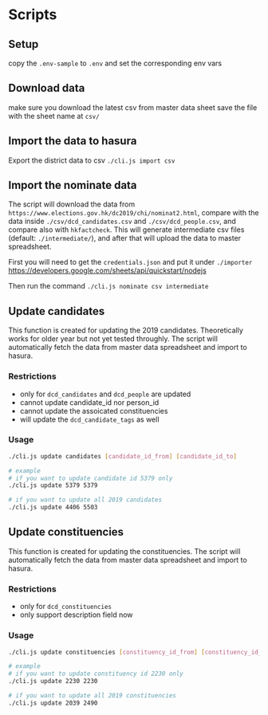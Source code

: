 # Scripts

## Setup

copy the `.env-sample` to `.env`
and set the corresponding env vars

## Download data

make sure you download the latest csv from master data sheet
save the file with the sheet name at `csv/`

## Import the data to hasura

Export the district data to csv
`./cli.js import csv`

## Import the nominate data

The script will download the data from `https://www.elections.gov.hk/dc2019/chi/nominat2.html`, compare with the data inside `./csv/dcd_candidates.csv` and `./csv/dcd_people.csv`, and compare also with `hkfactcheck`. This will generate intermediate csv files (default: `./intermediate/`), and after that will upload the data to master spreadsheet.

First you will need to get the `credentials.json` and put it under `./importer`
https://developers.google.com/sheets/api/quickstart/nodejs

Then run the command
`./cli.js nominate csv intermediate`

## Update candidates

This function is created for updating the 2019 candidates. Theoretically works for older year but not yet tested throughly. The script will automatically fetch the data from master data spreadsheet and import to hasura.

### Restrictions

- only for `dcd_candidates` and `dcd_people` are updated
- cannot update candidate_id nor person_id
- cannot update the assoicated constituencies
- will update the `dcd_candidate_tags` as well

### Usage

```bash
./cli.js update candidates [candidate_id_from] [candidate_id_to]

# example
# if you want to update candidate id 5379 only
./cli.js update 5379 5379

# if you want to update all 2019 candidates
./cli.js update 4406 5503
```

## Update constituencies

This function is created for updating the constituencies. The script will automatically fetch the data from master data spreadsheet and import to hasura.

### Restrictions

- only for `dcd_constituencies`
- only support description field now

### Usage

```bash
./cli.js update constituencies [constituency_id_from] [constituency_id_to]

# example
# if you want to update constituency id 2230 only
./cli.js update 2230 2230

# if you want to update all 2019 constituencies
./cli.js update 2039 2490
```

